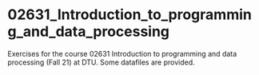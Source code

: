 # 02631_Introduction_to_programming_and_data_processing
Exercises for the course 02631 Introduction to programming and data processing (Fall 21) at DTU. Some datafiles are provided.
